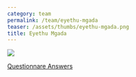 ```yaml
---
category: team
permalink: /team/eyethu-mgada
teaser: /assets/thumbs/eyethu-mgada.png
title: Eyethu Mgada
---
```


<img src="/assets/img/eyethu-mgada.jpg" />

[Questionnare Answers](https://drive.google.com/open?id=1yFKDrvS3-F_Oou2UDwkfgAx5eBIoc77ITFYMW-imMYY)
